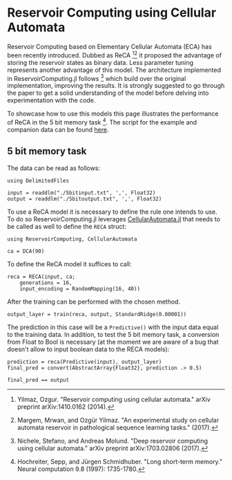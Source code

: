 # Reservoir Computing using Cellular Automata

Reservoir Computing based on Elementary Cellular Automata (ECA) has been recently introduced. Dubbed as ReCA [^1][^2] it proposed the advantage of storing the reservoir states as binary data. Less parameter tuning represents another advantage of this model. The architecture implemented in ReservoirComputing.jl follows [^3] which build over the original implementation, improving the results. It is strongly suggested to go through the paper to get a solid understanding of the model before delving into experimentation with the code.

To showcase how to use this models this page illustrates the performance of ReCA in the 5 bit memory task [^4]. The script for the example and companion data can be found [here](https://github.com/MartinuzziFrancesco/reservoir-computing-examples/tree/main/reca).

## 5 bit memory task
The data can be read as follows:
```@example reca
using DelimitedFiles

input = readdlm("./5bitinput.txt", ',', Float32)
output = readdlm("./5bitoutput.txt", ',', Float32)
```

To use a ReCA model it is necessary to define the rule one intends to use. To do so ReservoirComputing.jl leverages [CellularAutomata.jl](https://github.com/MartinuzziFrancesco/CellularAutomata.jl) that needs to be called as well to define the `RECA` struct:
```@example reca
using ReservoirComputing, CellularAutomata

ca = DCA(90)
```

To define the ReCA model it suffices to call:
```@example reca
reca = RECA(input, ca; 
    generations = 16,
    input_encoding = RandomMapping(16, 40))
```

After the training can be performed with the chosen method. 
```@example reca
output_layer = train(reca, output, StandardRidge(0.00001))
```

The prediction in this case will be a `Predictive()` with the input data equal to the training data. In addition, to test the 5 bit memory task, a conversion from Float to Bool is necessary (at the moment we are aware of a bug that doesn't allow to input boolean data to the RECA models):
```@example reca
prediction = reca(Predictive(input), output_layer)
final_pred = convert(AbstractArray{Float32}, prediction .> 0.5)

final_pred == output
```

[^1]: Yilmaz, Ozgur. "Reservoir computing using cellular automata." arXiv preprint arXiv:1410.0162 (2014).

[^2]: Margem, Mrwan, and Ozgür Yilmaz. "An experimental study on cellular automata reservoir in pathological sequence learning tasks." (2017).

[^3]: Nichele, Stefano, and Andreas Molund. "Deep reservoir computing using cellular automata." arXiv preprint arXiv:1703.02806 (2017).

[^4]: Hochreiter, Sepp, and Jürgen Schmidhuber. "Long short-term memory." Neural computation 9.8 (1997): 1735-1780.

